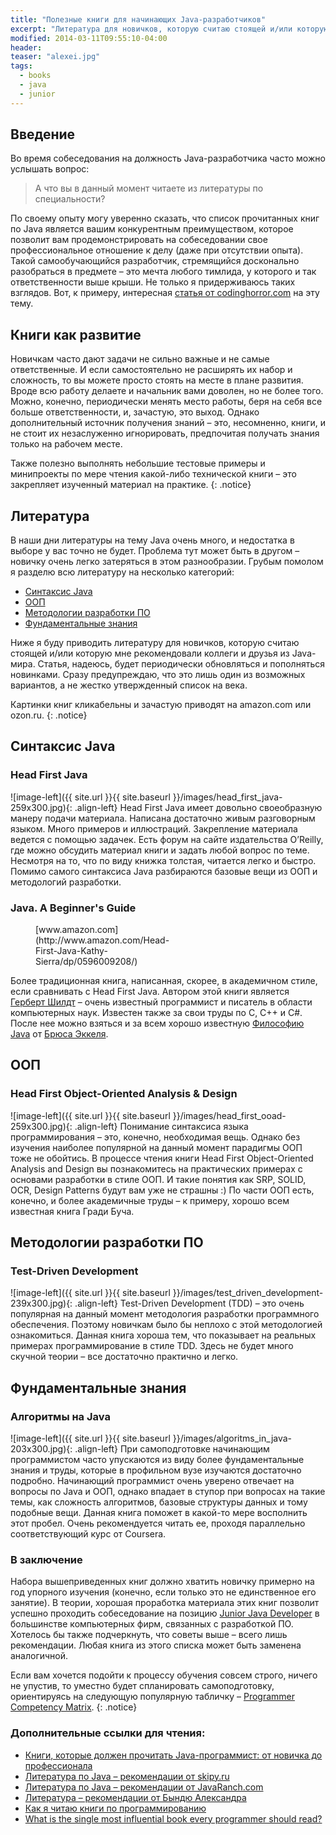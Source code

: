 ```yaml
---
title: "Полезные книги для начинающих Java-разработчиков"
excerpt: "Литература для новичков, которую считаю стоящей и/или которую мне рекомендовали коллеги и друзья из Java-мира"
modified: 2014-03-11T09:55:10-04:00
header:
teaser: "alexei.jpg"
tags: 
  - books
  - java
  - junior
---
```


## Введение
Во время собеседования на должность Java-разработчика часто можно услышать вопрос:

> А что вы в данный момент читаете из литературы по специальности? 

По своему опыту могу уверенно сказать, что список прочитанных книг по Java является вашим конкурентным преимуществом, 
которое позволит вам продемонстрировать на собеседовании свое профессиональное отношение к делу (даже при отсутствии опыта). 
Такой самообучающийся разработчик, стремящийся досконально разобраться в предмете – это мечта любого тимлида, 
у которого и так ответственности выше крыши. Не только я придерживаюсь таких взглядов. 
Вот, к примеру, интересная [статья от codinghorror.com](http://blog.codinghorror.com/programmers-dont-read-books-but-you-should) 
на эту тему.

## Книги как развитие
Новичкам часто дают задачи не сильно важные и не самые ответственные. 
И если самостоятельно не расширять их набор и сложность, то вы можете просто стоять на месте в плане развития. 
Вроде всю работу делаете и начальник вами доволен, но не более того. 
Можно, конечно, периодически менять место работы, беря на себя все больше ответственности, и, зачастую, это выход. 
Однако дополнительный источник получения знаний – это, несомненно, книги, и не стоит их незаслуженно игнорировать, 
предпочитая получать знания только на рабочем месте. 

Также полезно выполнять небольшие тестовые примеры и минипроекты по мере чтения 
какой-либо технической книги – это закрепляет изученный материал на практике.
{: .notice}

## Литература
В наши дни литературы на тему Java очень много, и недостатка в выборе у вас точно не будет. 
Проблема тут может быть в другом – новичку очень легко затеряться в этом разнообразии. 
Грубым помолом я разделю всю литературу на несколько категорий: 

  * [Синтаксис Java](#java_core)
  * [ООП](#oop)
  * [Методологии разработки ПО](#software_methodologies)
  * [Фундаментальные знания](#fundamentals)

Ниже я буду приводить литературу для новичков, которую считаю стоящей и/или которую мне рекомендовали коллеги и друзья из Java-мира. 
Статья, надеюсь, будет периодически обновляться и пополняться новинками. 
Сразу предупреждаю, что это лишь один из возможных вариантов, а не жестко утвержденный список на века.

Картинки книг кликабельны и зачастую приводят на amazon.com или ozon.ru.
{: .notice}

## <a name="java_core"></a>Синтаксис Java

### Head First Java
![image-left]({{ site.url }}{{ site.baseurl }}/images/head_first_java-259x300.jpg){: .align-left} Head First Java имеет довольно своеобразную манеру подачи материала. 
Написана достаточно живым разговорным языком. Много примеров и иллюстраций. 
Закрепление материала ведется с помощью задачек. Есть форум на сайте издательства O’Reilly, 
где можно обсудить материал книги и задать любой вопрос по теме. 
Несмотря на то, что по виду книжка толстая, читается легко и быстро. 
Помимо самого синтаксиса Java разбираются базовые вещи из ООП и методологий разработки.

### Java. A Beginner's Guide
<figure style="width: 242px" class="align-left">
  <img src="{{ site.url }}{{ site.baseurl }}/images/java_oracle_book-242x300.jpg" alt="">
  <figcaption>[www.amazon.com](http://www.amazon.com/Head-First-Java-Kathy-Sierra/dp/0596009208/)</figcaption>
</figure>

Более традиционная книга, написанная, скорее, в академичном стиле, если сравнивать с Head First Java. 
Автором этой книги является [Герберт Шилдт](http://ru.wikipedia.org/wiki/%D0%A8%D0%B8%D0%BB%D0%B4%D1%82,_%D0%93%D0%B5%D1%80%D0%B1%D0%B5%D1%80%D1%82) – очень известный программист и писатель в области компьютерных наук. 
Известен также за свои труды по C, C++ и C#. 
После нее можно взяться и за всем хорошо известную [Философию Java](http://www.amazon.com/Thinking-Java-Edition-Bruce-Eckel/dp/0131872486) от [Брюса Эккеля](http://en.wikipedia.org/wiki/Bruce_Eckel).


## <a name="oop"></a>ООП

### Head First Object-Oriented Analysis & Design
![image-left]({{ site.url }}{{ site.baseurl }}/images/head_first_ooad-259x300.jpg){: .align-left} Понимание синтаксиса языка программирования – это, конечно, необходимая вещь. 
Однако без изучения наиболее популярной на данный момент парадигмы ООП тоже не обойтись. 
В процессе чтения книги Head First Object-Oriented Analysis and Design вы познакомитесь на практических примерах 
с основами разработки в стиле ООП. И такие понятия как SRP, SOLID, OCR, Design Patterns будут вам уже не страшны :) 
По части ООП есть, конечно, и более академичные труды – к примеру, хорошо всем известная книга Гради Буча.

## <a name="software_methodologies"></a>Методологии разработки ПО

### Test-Driven Development
![image-left]({{ site.url }}{{ site.baseurl }}/images/test_driven_development-239x300.jpg){: .align-left}
Test-Driven Development (TDD) – это очень популярная на данный момент методология разработки программного обеспечения. 
Поэтому новичкам было бы неплохо с этой методологией ознакомиться. 
Данная книга хороша тем, что показывает на реальных примерах программирование в стиле TDD. 
Здесь не будет много скучной теории – все достаточно практично и легко.

## <a name="fundamentals"></a>Фундаментальные знания

### Алгоритмы на Java
![image-left]({{ site.url }}{{ site.baseurl }}/images/algoritms_in_java-203x300.jpg){: .align-left}
При самоподготовке начинающим программистом часто упускаются из виду более фундаментальные знания и труды, 
которые в профильном вузе изучаются достаточно подробно. 
Начинающий программист очень уверено отвечает на вопросы по Java и ООП, однако впадает в ступор 
при вопросах на такие темы, как сложность алгоритмов, базовые структуры данных и тому подобные вещи. 
Данная книга поможет в какой-то мере восполнить этот пробел. 
Очень рекомендуется читать ее, проходя параллельно соответствующий курс от Coursera.

### В заключение
Набора вышеприведенных книг должно хватить новичку примерно на год упорного изучения 
(конечно, если только это не единственное его занятие). 
В теории, хорошая проработка материала этих книг позволит успешно проходить собеседование 
на позицию [Junior Java Developer](http://programmers.stackexchange.com/questions/136163/whats-the-difference-between-junior-middle-and-senior-developers) в большинстве компьютерных фирм, связанных с разработкой ПО. 
Хотелось бы также подчеркнуть, что советы выше – всего лишь рекомендации. 
Любая книга из этого списка может быть заменена аналогичной.

Если вам хочется подойти к процессу обучения совсем строго, ничего не упустив, то уместно будет спланировать самоподготовку, 
ориентируясь на следующую популярную табличку – [Programmer Competency Matrix](http://sijinjoseph.com/programmer-competency-matrix/).
{: .notice}

### Дополнительные ссылки для чтения:

* [Книги, которые должен прочитать Java-программист: от новичка до профессионала](http://habrahabr.ru/post/153373/)
* [Литература по Java – рекомендации от skipy.ru](http://www.skipy.ru/useful/books.html)
* [Литература по Java – рекомендации от JavaRanch.com](http://www.javaranch.com/bunkhouse/bookSearch.jsp?category=Beginning+Java)
* [Литература – рекомендации от Бындю Александра](http://byndyu.ru/bookshelf)
* [Как я читаю книги по программированию](http://habrahabr.ru/post/165753/)
* [What is the single most influential book every programmer should read?](http://stackoverflow.com/questions/1711/what-is-the-single-most-influential-book-every-programmer-should-read)
